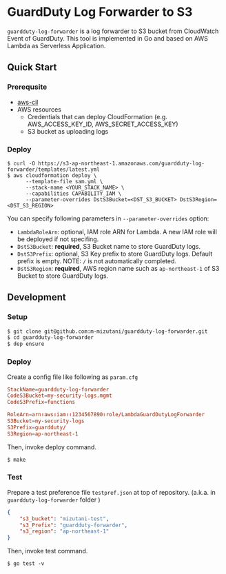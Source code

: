 # GuardDuty Log Forwarder to S3

`guardduty-log-forwarder` is a log forwarder to S3 bucket from CloudWatch Event of GuardDuty. This tool is implemented in Go and based on AWS Lambda as Serverless Application.

## Quick Start

### Prerequsite

- [aws-cil](https://docs.aws.amazon.com/cli/latest/userguide/cli-chap-welcome.html)
- AWS resources
  - Credentials that can deploy CloudFormation (e.g. AWS_ACCESS_KEY_ID, AWS_SECRET_ACCESS_KEY)
  - S3 bucket as uploading logs

### Deploy

```
$ curl -O https://s3-ap-northeast-1.amazonaws.com/guardduty-log-forwarder/templates/latest.yml
$ aws cloudformation deploy \
      --template-file sam.yml \
      --stack-name <YOUR_STACK_NAME> \
      --capabilities CAPABILITY_IAM \
      --parameter-overrides DstS3Bucket=<DST_S3_BUCKET> DstS3Region=<DST_S3_REGION>
```

You can specify following parameters in `--parameter-overrides` option:

- `LambdaRoleArn`: optional, IAM role ARN for Lambda. A new IAM role will be deployed if not specifing.
- `DstS3Bucket`: **required**, S3 Bucket name to store GuardDuty logs.
- `DstS3Prefix`: optional, S3 Key prefix to store GuardDuty logs. Default prefix is empty. NOTE: `/` is not automatically completed.
- `DstS3Region`: **required**, AWS region name such as `ap-northeast-1` of S3 Bucket to store GuardDuty logs.


## Development

### Setup

```bash
$ git clone git@github.com:m-mizutani/guardduty-log-forwarder.git
$ cd guardduty-log-forwarder
$ dep ensure
```

### Deploy

Create a config file like following as `param.cfg`

```conf
StackName=guardduty-log-forwarder
CodeS3Bucket=my-security-logs.mgmt
CodeS3Prefix=functions

RoleArn=arn:aws:iam::1234567890:role/LambdaGuardDutyLogForwarder
S3Bucket=my-security-logs
S3Prefix=guardduty/
S3Region=ap-northeast-1
```

Then, invoke deploy command.

```bash
$ make
```

### Test

Prepare a test preference file `testpref.json` at top of repository. (a.k.a. in `guardduty-log-forwarder` folder )

```json
{
    "s3_bucket": "mizutani-test",
    "s3_Prefix": "guardduty-forwarder",
    "s3_region": "ap-northeast-1"
}
```

Then, invoke test command.

```
$ go test -v
```

